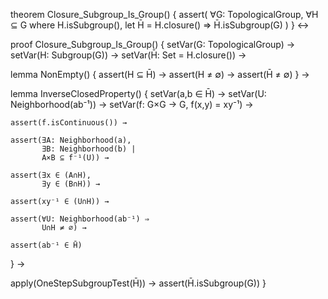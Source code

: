 theorem Closure_Subgroup_Is_Group() {
  assert(
    ∀G: TopologicalGroup,
    ∀H ⊆ G where H.isSubgroup(),
    let H̄ = H.closure() ⇒
    H̄.isSubgroup(G)
  )
} ↔

proof Closure_Subgroup_Is_Group() {
  setVar(G: TopologicalGroup) →
  setVar(H: Subgroup(G)) →
  setVar(H̄: Set = H.closure()) →
  
  lemma NonEmpty() {
    assert(H ⊆ H̄) →
    assert(H ≠ ∅) →
    assert(H̄ ≠ ∅)
  } →

  lemma InverseClosedProperty() {
    setVar(a,b ∈ H̄) →
    setVar(U: Neighborhood(ab⁻¹)) →
    setVar(f: G×G → G, f(x,y) = xy⁻¹) →
    
    assert(f.isContinuous()) →
    
    assert(∃A: Neighborhood(a),
           ∃B: Neighborhood(b) |
           A×B ⊆ f⁻¹(U)) →
           
    assert(∃x ∈ (A∩H),
           ∃y ∈ (B∩H)) →
           
    assert(xy⁻¹ ∈ (U∩H)) →
    
    assert(∀U: Neighborhood(ab⁻¹) ⇒
           U∩H ≠ ∅) →
           
    assert(ab⁻¹ ∈ H̄)
  } →
  
  apply(OneStepSubgroupTest(H̄)) →
  assert(H̄.isSubgroup(G))
}